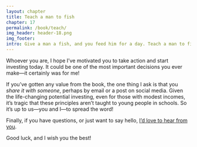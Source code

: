 ```yaml
---
layout: chapter
title: Teach a man to fish
chapter: 17
permalink: /book/teach/
img_header: header-18.png
img_footer:
intro: Give a man a fish, and you feed him for a day. Teach a man to fish, and you feed him for a lifetime.
---
```


Whoever you are, I hope I’ve motivated you to take action and start investing today. It could be one of the most important decisions you ever make—it certainly was for me! 

If you’ve gotten any value from the book, the one thing I ask is that you *share it with someone*, perhaps by email or a post on social media. Given the life-changing potential investing, even for those with modest incomes, it’s  tragic that these principles aren’t taught to young people in schools. So it’s up to us—you and I—to spread the word!

Finally, if you have questions, or just want to say hello, [I’d love to hear from you](/contact/).

Good luck, and I wish you the best!